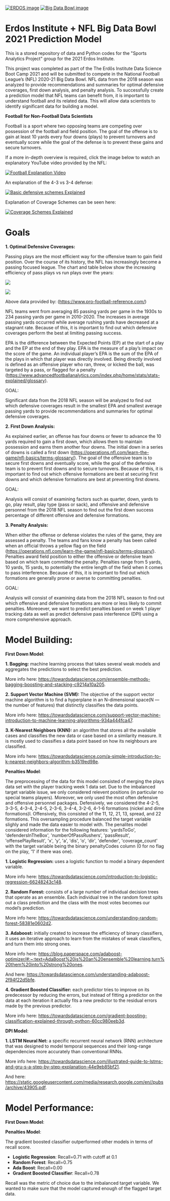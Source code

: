 [![ERDOS image](erdospic.PNG)](<https://www.erdosinstitute.org/>)   [![Big Data Bowl image](https://i.ytimg.com/vi/l-O24EqD4YI/maxresdefault.jpg)](<https://operations.nfl.com/gameday/analytics/big-data-bowl/>) 

# Erdos Institute + NFL Big Data Bowl 2021 Prediction Model
This is a stored repository of data and Python codes for the "Sports Analytics Project" group for the 2021 Erdos Institute.

This project was completed as part of the The Erdős Institute Data Science Boot Camp 2021 and will be submitted to compete in the National Football League’s (NFL) 2020-21 Big Data Bowl. NFL data from the 2018 season was analyzed to provide recommendations and summaries for optimal defensive coverages, first down analysis, and penalty analysis. To successfully create a prediction model that NFL teams can benefit from, it is important to understand football and its related data. This will allow data scientists to identify significant data for building a model.    

**Football for Non-Football Data Scientists**

Football is a sport where two opposing teams are competing over possession of the football and field position. The goal of the offense is to gain at least 10 yards every four downs (plays) to prevent turnovers and eventually score while the goal of the defense is to prevent these gains and secure turnovers. 

If a more in-depth overview is required, click the image below to watch an explanatory YouTube video provided by the NFL: 

[![Football Explanation Video](https://i.ytimg.com/an_webp/3t6hM5tRlfA/mqdefault_6s.webp?du=3000&sqp=CLDJuYUG&rs=AOn4CLBY4SnWw-IhXIwHTGD-BB979Kw5NA)](<https://www.youtube.com/watch?v=3t6hM5tRlfA>)

An explanation of the 4-3 vs 3-4 defense: 

[![Basic defensive schemes Explained](http://img.youtube.com/vi/watch?v=6s2QL0rn2UI.jpg)](https://www.youtube.com/watch?v=6s2QL0rn2UI)

Explanation of Coverage Schemes can be seen here: 

[![Coverage Schemes Explained](http://img.youtube.com/vi/watch?v=PdN7T_OzAKw/0.jpg)](https://www.youtube.com/watch?v=PdN7T_OzAKw)


# Goals

**1. Optimal Defensive Coverages:**

Passing plays are the most efficient way for the offensive team to gain field position. Over the course of its history, the NFL has increasingly become a passing focused league. The chart and table below show the increasing efficiency of pass plays vs run plays over the years:

![](Aspose.Words.0ca85fb4-e76c-4d3e-9a00-dc367f0e2769.001.png)


![](Aspose.Words.0ca85fb4-e76c-4d3e-9a00-dc367f0e2769.002.png)

Above data provided by: (<https://www.pro-football-reference.com/>)

NFL teams went from averaging 85 passing yards per game in the 1930s to 234 passing yards per game in 2010-2020. The increases in average passing yards occurred while average rushing yards have decreased at a stagnant rate. Because of this, it is important to find out which defensive coverages perform the best at limiting passing success. 

EPA is the difference between the Expected Points (EP) at the start of a play and the EP at the end of they play. EPA is the measure of a play’s impact on the score of the game. An individual player’s EPA is the sum of the EPA of the plays in which that player was directly involved. Being directly involved is defined as an offensive player who ran, threw, or kicked the ball, was targeted by a pass, or flagged for a penalty (<https://www.advancedfootballanalytics.com/index.php/home/stats/stats-explained/glossary>).

GOAL: 

Significant data from the 2018 NFL season will be analyzed to find out which defensive coverages result in the smallest EPA and smallest average passing yards to provide recommendations and summaries for optimal defensive coverages.


**2. First Down Analysis:**

As explained earlier, an offense has four downs or fewer to advance the 10 yards required to gain a first down, which allows them to maintain possession and earns them another four downs. The initial down in a series of downs is called a first down (<https://operations.nfl.com/learn-the-game/nfl-basics/terms-glossary/>). The goal of the offensive team is to secure first downs and eventually score, while the goal of the defensive team is to prevent first downs and to secure turnovers. Because of this, it is important to find out which offensive formations are best at securing first downs and which defensive formations are best at preventing first downs.

GOAL:

Analysis will consist of examining factors such as quarter, down, yards to go, play result, play type (pass or sack), and offensive and defensive personnel from the 2018 NFL season to find out the first down success percentage of different offensive and defensive formations. 

**3. Penalty Analysis:**

When either the offense or defense violates the rules of the game, they are assessed a penalty. The teams and fans know a penalty has been called when an official throws a yellow flag on the field (<https://operations.nfl.com/learn-the-game/nfl-basics/terms-glossary/>). Penalties award field position to either the offensive or defensive team based on which team committed the penalty. Penalties range from 5 yards, 10 yards, 15 yards, to potentially the entire length of the field when it comes to pass interference. Because of this, it is important to find out which formations are generally prone or averse to committing penalties. 

GOAL:

Analysis will consist of examining data from the 2018 NFL season to find out which offensive and defensive formations are more or less likely to commit penalties. Moreoever, we want to predict penalties based on week 1 player tracking data as well as predict defensive pass interference (DPI) using a more comprehensive approach. 

# Model Building: 

**First Down Model**: 

**1. Bagging:** machine learning process that takes several weak models and aggregates the predictions to select the best prediction. 

More info here: https://towardsdatascience.com/ensemble-methods-bagging-boosting-and-stacking-c9214a10a205. 

**2. Support Vector Machine (SVM):** The objective of the support vector machine algorithm is to find a hyperplane in an N-dimensional space(N — the number of features) that distinctly classifies the data points. 

More info here: https://towardsdatascience.com/support-vector-machine-introduction-to-machine-learning-algorithms-934a444fca47.

**3. K-Nearest Neighbors (KNN):** an algorithm that stores all the available cases and classifies the new data or case based on a similarity measure. It is mostly used to classifies a data point based on how its neighbours are classified. 

More info here: <https://towardsdatascience.com/a-simple-introduction-to-k-nearest-neighbors-algorithm-b3519ed98e>. 

**Penalties Model**: 

The preprocessing of the data for this model consisted of merging the plays data set with the player tracking week 1 data set. Due to the imbalanced target variable issue, we only considered relevent positions (in particular no special teams players). Moreover, we only used the most often defensive and offensive personnel packages. Defensively, we considered the 4-2-5, 3-3-5, 4-3-4, 2-4-5, 2-3-6, 3-4-4, 3-2-6, 4-1-6 formations (nickel and dime formations)l. Offensively, this consisted of the 11, 12, 21, 13, spread, and 22 formations. This oversampling procedure balanced the target variable slighly and made the data easier to model with. The penalites model considered information for the following features: 'yardsToGo', 'defendersInTheBox', 'numberOfPassRushers', 'passResult', 'offensePlayResult', 'x', 'y', 'a', 'dis', 'o', 'dir', 'defender', 'coverage_count' with the target variable being the binary penaltyCodes column (0 for no flag on the play, '1' if there was one). 
 

**1. Logistic Regression:** uses a logistic function to model a binary dependent variable. 

More info here: <https://towardsdatascience.com/introduction-to-logistic-regression-66248243c148>. 

**2. Random Forest:** consists of a large number of individual decision trees that operate as an ensemble. Each individual tree in the random forest spits out a class prediction and the class with the most votes becomes our model’s prediction. 

More info here: <https://towardsdatascience.com/understanding-random-forest-58381e0602d2>. 

**3. Adaboost:** initially created to increase the efficiency of binary classifiers, it uses an iterative approach to learn from the mistakes of weak classifiers, and turn them into strong ones. 

More info here: <https://blog.paperspace.com/adaboost-optimizer/#:~:text=AdaBoost%20is%20an%20ensemble%20learning,turn%20them%20into%20strong%20ones>. 

And here: <https://towardsdatascience.com/understanding-adaboost-2f94f22d5bfe>. 

**4. Gradient Boosted Classifier:** each predictor tries to improve on its predecessor by reducing the errors, but instead of fitting a predictor on the data at each iteration it actually fits a new predictor to the residual errors made by the previous predictor. 

More info here: <https://towardsdatascience.com/gradient-boosting-classification-explained-through-python-60cc980eeb3d>. 

**DPI Model**: 

**1. LSTM Neural Net:** a specific recurrent neural network (RNN) architecture that was designed to model temporal sequences and their long-range dependencies more accurately than conventional RNNs. 

More info here: <https://towardsdatascience.com/illustrated-guide-to-lstms-and-gru-s-a-step-by-step-explanation-44e9eb85bf21>. 

And here: <https://static.googleusercontent.com/media/research.google.com/en//pubs/archive/43905.pdf>. 

# Model Performance: 

**First Down Model**: 

**Penalties Model**: 

The gradient boosted classifier outperformed other models in terms of recall score. 
* **Logistic Regression**: Recall=0.71 with cutoff at 0.1
* **Random Forest**: Recall=0.75
* **Ada Boost**: Recall=0.00
* **Gradient Boosted Classifier**: Recall=0.78 

Recall was the metric of choice due to the imbalanced target variable. We wanted to make sure that the model captured 
enough of the flagged target data. 
